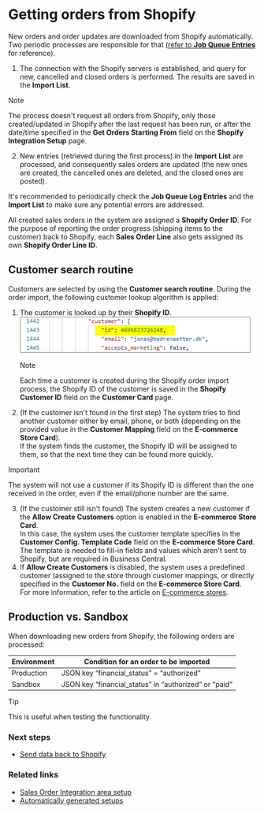 # Getting orders from Shopify

New orders and order updates are downloaded from Shopify automatically. Two periodic processes are responsible for that ([refer to **Job Queue Entries**](./autogeneratedsetups.md#job-queue-entries) for reference). 


1. The connection with the Shopify servers is established, and query for new, cancelled and closed orders is performed. The results are saved in the **Import List**.

> [!Note]
> The process doesn't request all orders from Shopify, only those created/updated in Shopify after the last request has been run, or after the date/time specified in the **Get Orders Starting From** field on the **Shopify Integration Setup** page.


2. New entries (retrieved during the first process) in the **Import List** are processed, and consequently sales orders are updated (the new ones are created, the cancelled ones are deleted, and the closed ones are posted).


It's recommended to periodically check the **Job Queue Log Entries** and the **Import List** to make sure any potential errors are addressed.

All created sales orders in the system are assigned a **Shopify Order ID**. For the purpose of reporting the order progress (shipping items to the customer) back to Shopify, each **Sales Order Line** also gets assigned its own **Shopify Order Line ID**.

## Customer search routine

Customers are selected by using the **Customer search routine**. During the order import, the following customer lookup algorithm is applied:

1. The customer is looked up by their **Shopify ID**.                   
   ![Fragment of incoming Shopify order json file with the Shopify customer ID specified](./images/shopify_customer_query.png)
   >[!Note]
   > Each time a customer is created during the Shopify order import process, the Shopify ID of the customer is saved in the **Shopify Customer ID** field on the **Customer Card** page.
2. (If the customer isn't found in the first step) The system tries to find another customer either by email, phone, or both (depending on the provided value in the **Customer Mapping** field on the **E-commerce Store Card**).   
   If the system finds the customer, the Shopify ID will be assigned to them, so that the next time they can be found more quickly.         

> [!Important]
> The system will not use a customer if its Shopify ID is different than the one received in the order, even if the email/phone number are the same.                

3. (If the customer still isn't found) The system creates a new customer if the **Allow Create Customers** option is enabled in the **E-commerce Store Card**.           
   In this case, the system uses the customer template specifies in the **Customer Config. Template Code** field on the **E-commerce Store Card**. The template is needed to fill-in fields and values which aren't sent to Shopify, but are required in Business Central.    
4. If **Allow Create Customers** is disabled, the system uses a predefined customer (assigned to the store through customer mappings, or directly specified in the **Customer No.** field on the **E-commerce Store Card**.        
   For more information, refer to the article on [E-commerce stores](./salesordersetup.md#set-up-e-commerce-stores).

## Production vs. Sandbox

When downloading new orders from Shopify, the following orders are processed:

| Environment            | Condition for an order to be imported                 |
|------------------------|-------------------------------------------------------|
| Production             | JSON key “financial_status” = “authorized”            | 
| Sandbox                | JSON key “financial_status” in “authorized” or “paid” | 

> [!Tip]
> This is useful when testing the functionality.

### Next steps
- [Send data back to Shopify](./senddataback.md)

### Related links
- [Sales Order Integration area setup](./salesordersetup.md)
- [Automatically generated setups](./autogeneratedsetups.md)